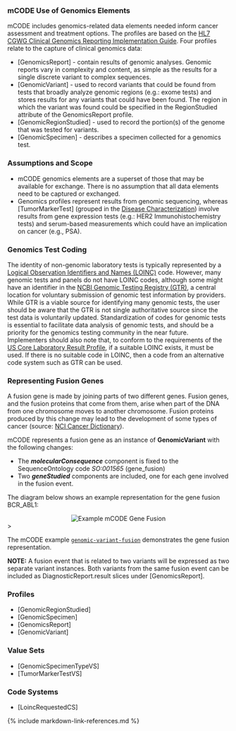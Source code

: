 ### mCODE Use of Genomics Elements

mCODE includes genomics-related data elements needed inform cancer assessment and treatment options. The profiles are based on the [HL7 CGWG Clinical Genomics Reporting Implementation Guide](http://hl7.org/fhir/uv/genomics-reporting/index.html). Four profiles relate to the capture of clinical genomics data:

* [GenomicsReport] - contain results of genomic analyses. Genomic reports vary in complexity and content, as simple as the results for a single discrete variant to complex sequences.
* [GenomicVariant] - used to record variants that could be found from tests that broadly analyze genomic regions (e.g.: exome tests) and stores results for any variants that could have been found. The region in which the variant was found could be specified in the RegionStudied attribute of the GenomicsReport profile.
* [GenomicRegionStudied] - used to record the portion(s) of the genome that was tested for variants.
* [GenomicSpecimen] - describes a specimen collected for a genomics test.

### Assumptions and Scope

* mCODE genomics elements are a superset of those that may be available for exchange. There is no assumption that all data elements need to be captured or exchanged.
* Genomics profiles represent results from genomic sequencing, whereas [TumorMarkerTest] (grouped in the [Disease Characterization](group-disease.html)) involve results from gene expression tests (e.g.: HER2 Immunohistochemistry tests) and serum-based measurements which could have an implication on cancer (e.g., PSA).

### Genomics Test Coding

The identity of non-genomic laboratory tests is typically represented by a [Logical Observation Identifiers and Names (LOINC)](https://loinc.org/) code. However, many genomic tests and panels do not have LOINC codes, although some might have an identifier in the [NCBI Genomic Testing Registry (GTR)](https://www.ncbi.nlm.nih.gov/gtr/), a central location for voluntary submission of genomic test information by providers. While GTR is a viable source for identifying many genomic tests, the user should be aware that the GTR is not single authoritative source since the test data is voluntarily updated. Standardization of codes for genomic tests is essential to facilitate data analysis of genomic tests, and should be a priority for the genomics testing community in the near future. Implementers should also note that, to conform to the requirements of the [US Core Laboratory Result Profile](http://hl7.org/fhir/us/core/StructureDefinition-us-core-observation-lab.html), if a suitable LOINC exists, it must be used. If there is no suitable code in LOINC, then a code from an alternative code system such as GTR can be used.

### Representing Fusion Genes

A fusion gene is made by joining parts of two different genes. Fusion genes, and the fusion proteins that come from them, arise when part of the DNA from one chromosome moves to another chromosome. Fusion proteins produced by this change may lead to the development of some types of cancer (source: [NCI Cancer Dictionary](https://www.cancer.gov/publications/dictionaries/cancer-terms/def/fusion-gene)).

mCODE represents a fusion gene as an instance of **GenomicVariant** with the following changes:

* The _**molecularConsequence**_ component is fixed to the SequenceOntology code _SO:001565_ (gene_fusion)
* Two _**geneStudied**_ components are included, one for each gene involved in the fusion event.

The diagram below shows an example representation for the gene fusion BCR_ABL1:

<div style="text-align: center;">
<img src="mCODE-gene-fusion.svg" alt="Example mCODE Gene Fusion" />
</div>>

The mCODE example [`genomic-variant-fusion`](Observation-genomic-variant-fusion.html) demonstrates the gene fusion representation.

**NOTE:** A fusion event that is related to two variants will be expressed as two separate variant instances. Both variants from the same fusion event can be included as DiagnosticReport.result slices under [GenomicsReport].

### Profiles

* [GenomicRegionStudied]
* [GenomicSpecimen]
* [GenomicsReport]
* [GenomicVariant]

### Value Sets

* [GenomicSpecimenTypeVS]
* [TumorMarkerTestVS]

### Code Systems

* [LoincRequestedCS]

{% include markdown-link-references.md %}
